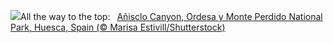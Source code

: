 ![](https://www.bing.com/th?id=OHR.OrdesaNationalPark_EN-US4779461538_UHD.jpg&w=1000)All the way to the top:&nbsp;&ensp;[Añisclo Canyon, Ordesa y Monte Perdido National Park, Huesca, Spain (© Marisa Estivill/Shutterstock)](https://www.bing.com/th?id=OHR.OrdesaNationalPark_EN-US4779461538_UHD.jpg)
<br><br/>
